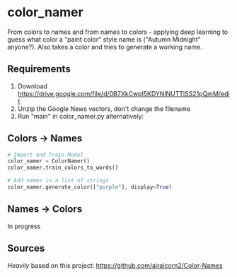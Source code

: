 # color_namer
From colors to names and from names to colors - applying deep learning to guess what color a "paint color" style name is ("Autumn Midnight" anyone?). Also takes a color and tries to generate a working name.

## Requirements
1. Download https://drive.google.com/file/d/0B7XkCwpI5KDYNlNUTTlSS21pQmM/edit
2. Unzip the Google News vectors, don't change the filename
3. Run "main" in color_namer.py alternatively:

## Colors -> Names
```python
# Import and Train Model
color_namer = ColorNamer()
color_namer.train_colors_to_words()

# Add names in a list of strings
color_namer.generate_color(["purple"], display=True)
```



## Names -> Colors
In progress

## Sources
*Heavily* based on this project: https://github.com/airalcorn2/Color-Names
